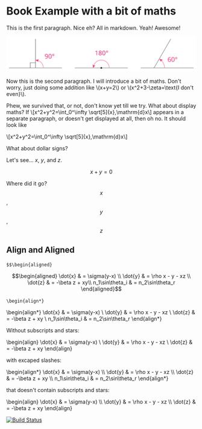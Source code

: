 # Book Example with a bit of maths

This is the first paragraph. Nice eh? All in markdown. Yeah! Awesome!

![Hello](/examples-degrees.svg)

Now this is the second paragraph. I will introduce a bit of maths. Don't worry, just doing some addition like \\(x+y=2\\) or \\(x^2+3-\zeta=\text{I don't even}\\).

Phew, we survived that, or not, don't know yet till we try. What about display maths? If \\[x^2+y^2=\int_0^\infty \sqrt[5]{x}\,\mathrm{d}x\\] appears in a separate paragraph, or doesn't get displayed at all, then oh no. It should look like

\\[x^2+y^2=\int_0^\infty \sqrt[5]{x}\,\mathrm{d}x\\]

What about dollar signs?

Let's see... $x$, $y$, and $z$.

$$x+y=0$$

Where did it go? $$x$$, $$y$$, $$z$$

## Align and Aligned

`$$\begin{aligned}`

$$\begin{aligned}
\dot{x} & = \sigma(y-x) \\
\dot{y} & = \rho x - y - xz \\
\dot{z} & = -\beta z + xy\\
n_1\sin\theta_i & = n_2\sin\theta_r
\end{aligned}$$

`\begin{align*}`

\begin{align*}
\dot{x} & = \sigma(y-x) \\
\dot{y} & = \rho x - y - xz \\
\dot{z} & = -\beta z + xy \\
n_1\sin\theta_i & = n_2\sin\theta_r
\end{align*}

Without subscripts and stars:

\begin{align}
\dot{x} & = \sigma(y-x) \\
\dot{y} & = \rho x - y - xz \\
\dot{z} & = -\beta z + xy
\end{align}

with excaped slashes:

\\begin{align*}
\\dot{x} & = \\sigma(y-x) \\\\
\\dot{y} & = \\rho x - y - xz \\\\
\\dot{z} & = -\\beta z + xy \\\\
n_1\sin\theta_i & = n_2\sin\theta_r
\\end{align*}

that doesn't contain subscripts and stars:

\\begin{align}
\\dot{x} & = \\sigma(y-x) \\\\
\\dot{y} & = \\rho x - y - xz \\\\
\\dot{z} & = -\\beta z + xy
\\end{align}


[![Build Status](https://www.gitbook.io/button/status/book/ewon521/try-out-gitbook)](https://www.gitbook.io/book/ewon521/try-out-gitbook/activity)




